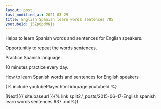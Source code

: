 ```yaml
---
layout: post
last_modified_at: 2021-03-29
title: English Spanish learn words sentences 705 
youtubeId: j5Zp0pdMNjs
---
```

 
 
Helps to learn Spanish words and sentences for English speakers.

Opportunitiy to repeat the words sentences. 

Practice Spanish language. 
 
10 minutes practice every day. 
 
How to learn Spanish words and sentences for English speakers 
 
{% include youtubePlayer.html id=page.youtubeId %}
 
 
[Next]({{ site.baseurl }}{% link  split2/_posts/2015-06-17-English spanish learn words sentences 637 .md%})
 
